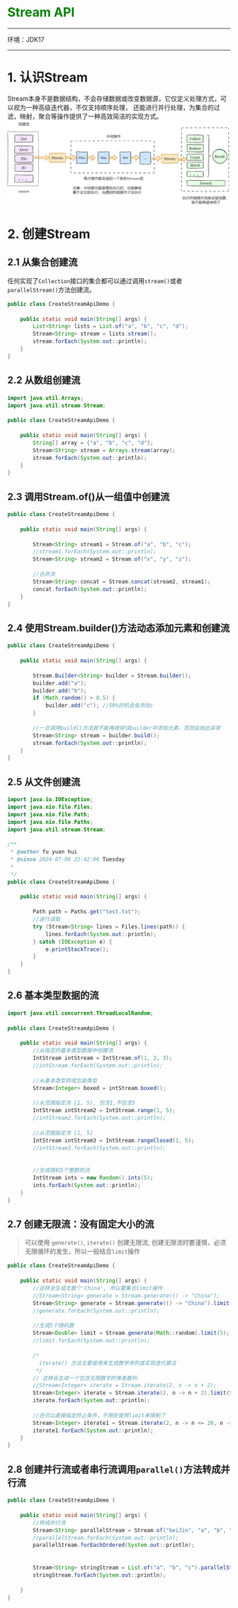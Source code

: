 # <font color='green'> Stream API  </font>
-- ------------

环境：JDK17
-- ------------

# 1. 认识Stream
Stream本身不是数据结构，不会存储数据或改变数据源，它仅定义处理方式，可以视为一种高级迭代器，不仅支持顺序处理，
还能进行并行处理，为集合的过滤，映射，聚合等操作提供了一种高效简洁的实现方式。 <br>
![stream2.drawio.png](src%2Fmain%2Fresources%2Fimages%2Fstream2.drawio.png)


# 2. 创建Stream
## 2.1 从集合创建流
任何实现了`Collection`接口的集合都可以通过调用`stream()`或者`parallelStream()`方法创建流。
```java
public class CreateStreamApiDemo {

    public static void main(String[] args) {
        List<String> lists = List.of("a", "b", "c", "d");
        Stream<String> stream = lists.stream();
        stream.forEach(System.out::println);
    }
}
```
## 2.2 从数组创建流
```java
import java.util.Arrays;
import java.util.stream.Stream;

public class CreateStreamApiDemo {

    public static void main(String[] args) {
        String[] array = {"a", "b", "c", "d"};
        Stream<String> stream = Arrays.stream(array);
        stream.forEach(System.out::println);
    }
}    
```
## 2.3 调用Stream.of()从一组值中创建流
```java
public class CreateStreamApiDemo {

    public static void main(String[] args) {

        Stream<String> stream1 = Stream.of("a", "b", "c");
        //stream1.forEach(System.out::println);
        Stream<String> stream2 = Stream.of("x", "y", "z");

        //合并流
        Stream<String> concat = Stream.concat(stream2, stream1);
        concat.forEach(System.out::println);
    }
}
```
## 2.4 使用Stream.builder()方法动态添加元素和创建流
```java
public class CreateStreamApiDemo {

    public static void main(String[] args) {

        Stream.Builder<String> builder = Stream.builder();
        builder.add("a");
        builder.add("b");
        if (Math.random() > 0.5) {
            builder.add("c"); //50%的机会会添加c
        }

        //一旦调用build()方法就不能再继续往builder中添加元素，否则会抛出异常
        Stream<String> stream = builder.build();
        stream.forEach(System.out::println);
    }
}    
```
## 2.5 从文件创建流
```java
import java.io.IOException;
import java.nio.file.Files;
import java.nio.file.Path;
import java.nio.file.Paths;
import java.util.stream.Stream;

/**
 * @author fu yuan hui
 * @since 2024-07-09 22:42:06 Tuesday
 *
 */
public class CreateStreamApiDemo {

    public static void main(String[] args) {

        Path path = Paths.get("test.txt");
        //逐行读取
        try (Stream<String> lines = Files.lines(path)) {
            lines.forEach(System.out::println);
        } catch (IOException e) {
            e.printStackTrace();
        }
    }
}    
```
## 2.6 基本类型数据的流

```java
import java.util.concurrent.ThreadLocalRandom;

public class CreateStreamApiDemo {

    public static void main(String[] args) {
        //从指定的基本类型数据中创建流
        IntStream intStream = IntStream.of(1, 2, 3);
        //intStream.forEach(System.out::println);

        //从基本类型转成包装类型
        Stream<Integer> boxed = intStream.boxed();

        //从范围指定流 [1, 5), 包含1,不包含5
        IntStream intStream2 = IntStream.range(1, 5);
        //intStream2.forEach(System.out::println);

        //从范围指定流 [1, 5]
        IntStream intStream3 = IntStream.rangeClosed(1, 5);
        //intStream3.forEach(System.out::println);


        //生成随机5个整数的流
        IntStream ints = new Random().ints(5);
        ints.forEach(System.out::println);
    }
}    
```

## 2.7 创建无限流：没有固定大小的流
> 可以使用 `generate()`, `iterate()` 创建无限流, 创建无限流时要谨慎，必须无限循环的发生，所以一般结合`limit`操作
```java
public class CreateStreamApiDemo {
    
    public static void main(String[] args) {
        //这样会生成无数个'China', 所以要集合limit操作
        //Stream<String> generate = Stream.generate(() -> "China");
        Stream<String> generate = Stream.generate(() -> "China").limit(5);
        //generate.forEach(System.out::println);

        //生成5个随机数
        Stream<Double> limit = Stream.generate(Math::random).limit(5);
        //limit.forEach(System.out::println);

        /*
          iterate() 方法主要是用来生成数学序列或实现迭代算法
         */
        // 这样会生成一个包含无限数字的等差数列
        //Stream<Integer> iterate = Stream.iterate(2, n -> n + 2);
        Stream<Integer> iterate = Stream.iterate(2, n -> n + 2).limit(5);
        iterate.forEach(System.out::println);

        //还可以直接指定终止条件，不用在使用limit来限制了
        Stream<Integer> iterate1 = Stream.iterate(2, n -> n <= 20, n -> n + 2);
        iterate1.forEach(System.out::println);
    }
}
```

## 2.8 创建并行流或者串行流调用`parallel()`方法转成并行流
```java
public class CreateStreamApiDemo {
    
    public static void main(String[] args) {
        //转成并行流
        Stream<String> parallelStream = Stream.of("beiJin", "a", "b", "c", "d", "e").parallel();
        //parallelStream.forEach(System.out::println);
        parallelStream.forEachOrdered(System.out::println);


        Stream<String> stringStream = List.of("a", "b", "c").parallelStream();
        stringStream.forEach(System.out::println);

    }
}
```

